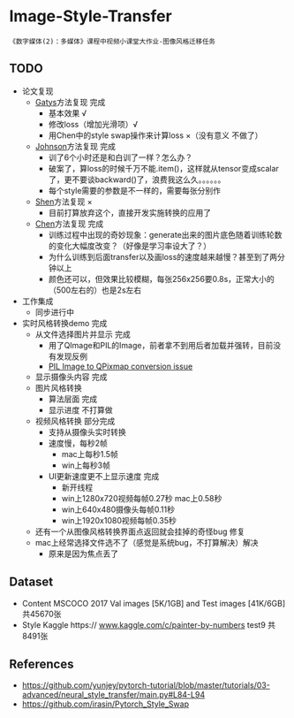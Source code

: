 # Image-Style-Transfer
    《数字媒体(2)：多媒体》课程中视频小课堂大作业-图像风格迁移任务
    
## TODO
 - 论文复现
     - [Gatys](https://arxiv.org/abs/1508.06576)方法复现 完成
        - 基本效果 √
        - 修改loss（增加光滑项）√
        - 用Chen中的style swap操作来计算loss ×（没有意义  不做了）
     - [Johnson](https://arxiv.org/abs/1603.08155)方法复现 完成
        - 训了6个小时还是和白训了一样？怎么办？
        - 破案了，算loss的时候千万不能.item()，这样就从tensor变成scalar了，更不要谈backward()了，浪费我这么久。。。。。。
        - 每个style需要的参数是不一样的，需要每张分别作
     - [Shen](https://arxiv.org/abs/1709.04111)方法复现 ×
        - 目前打算放弃这个，直接开发实施转换的应用了
     - [Chen](https://arxiv.org/abs/1612.04337)方法复现 完成
        - 训练过程中出现的奇妙现象：generate出来的图片底色随着训练轮数的变化大幅度改变？（好像是学习率设大了？）
        - 为什么训练到后面transfer以及画loss的速度越来越慢？甚至到了两分钟以上
        - 颜色还可以，但效果比较模糊，每张256x256要0.8s，正常大小的（500左右的）也是2s左右
 - 工作集成
     - 同步进行中
 - 实时风格转换demo 完成
     - 从文件选择图片并显示 完成
        - 用了QImage和PIL的Image，前者拿不到用后者加载并强转，目前没有发现反例
        - [PIL Image to QPixmap conversion issue](https://stackoverflow.com/questions/34697559/pil-image-to-qpixmap-conversion-issue)
     - 显示摄像头内容 完成
     - 图片风格转换 
        - 算法层面 完成
        - 显示进度 不打算做
     - 视频风格转换 部分完成
        - 支持从摄像头实时转换
        - 速度慢，每秒2帧
            - mac上每秒1.5帧
            - win上每秒3帧
        - UI更新速度更不上显示速度 完成
            - 新开线程
            - win上1280x720视频每帧0.27秒 mac上0.58秒
            - win上640x480摄像头每帧0.11秒
            - win上1920x1080视频每帧0.35秒
     - 还有一个从图像风格转换界面点返回就会挂掉的奇怪bug 修复
     - mac上经常选择文件选不了（感觉是系统bug，不打算解决）解决
        - 原来是因为焦点丢了
## Dataset

 - Content 
    MSCOCO 2017 Val images [5K/1GB] and Test images [41K/6GB] 共45670张
 - Style
    Kaggle https:// www.kaggle.com/c/painter-by-numbers test9 共8491张

## References

 - https://github.com/yunjey/pytorch-tutorial/blob/master/tutorials/03-advanced/neural_style_transfer/main.py#L84-L94
 - https://github.com/irasin/Pytorch_Style_Swap